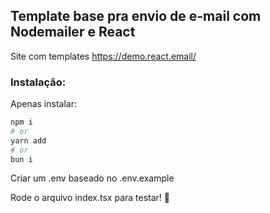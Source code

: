 ## Template base pra envio de e-mail com Nodemailer e React

Site com templates
https://demo.react.email/

### Instalação:

Apenas instalar:

```bash
npm i
# or
yarn add
# or
bun i
```
Criar um .env baseado no .env.example

Rode o arquivo index.tsx para testar! 🚀

